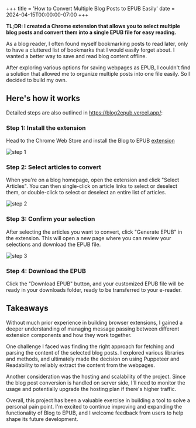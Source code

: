 +++
title = 'How to Convert Multiple Blog Posts to EPUB Easily'
date = 2024-04-15T00:00:00-07:00
+++

**TL;DR: I created a Chrome extension that allows you to select multiple blog posts and convert them into a single EPUB file for easy reading.**

As a blog reader, I often found myself bookmarking posts to read later, only to have a cluttered list of bookmarks that I would easily forget about. I wanted a better way to save and read blog content offline.

After exploring various options for saving webpages as EPUB, I couldn't find a solution that allowed me to organize multiple posts into one file easily. So I decided to build my own.

## Here's how it works

Detailed steps are also outlined in https://blog2epub.vercel.app/:

### Step 1: Install the extension

Head to the Chrome Web Store and install the Blog to EPUB [extension](https://chromewebstore.google.com/detail/blog-to-epub/ffolllebnagcedlagopfobpaohndjbmb)

![step 1](/step1.gif)

### Step 2: Select articles to convert

When you're on a blog homepage, open the extension and click "Select Articles". You can then single-click on article links to select or deselect them, or double-click to select or deselect an entire list of articles.

![step 2](/step2.gif)

### Step 3: Confirm your selection

After selecting the articles you want to convert, click "Generate EPUB" in the extension. This will open a new page where you can review your selections and download the EPUB file.

![step 3](/step3.gif)

### Step 4: Download the EPUB

Click the "Download EPUB" button, and your customized EPUB file will be ready in your downloads folder, ready to be transferred to your e-reader.

## Takeaways

Without much prior experience in building browser extensions, I gained a deeper understanding of managing message passing between different extension components and how they work together.

One challenge I faced was finding the right approach for fetching and parsing the content of the selected blog posts. I explored various libraries and methods, and ultimately made the decision on using Puppeteer and Readability to reliably extract the content from the webpages.

Another consideration was the hosting and scalability of the project. Since the blog post conversion is handled on server side, I'll need to monitor the usage and potentially upgrade the hosting plan if there's higher traffic.

Overall, this project has been a valuable exercise in building a tool to solve a personal pain point. I'm excited to continue improving and expanding the functionality of Blog to EPUB, and I welcome feedback from users to help shape its future development.
